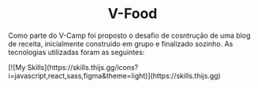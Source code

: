 <h1 align="center">V-Food</h1>

<p>Como parte do V-Camp foi proposto o desafio de cosntrução de uma blog de receita, inicialmente construido em grupo e finalizado sozinho. As tecnologias utilizadas foram as seguintes:</p>
[![My Skills](https://skills.thijs.gg/icons?i=javascript,react,sass,figma&theme=light)](https://skills.thijs.gg)

